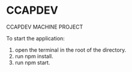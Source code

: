 # CCAPDEV
CCAPDEV MACHINE PROJECT

To start the application:
1. open the terminal in the root of the directory.
1. run npm install.
2. run npm start.
